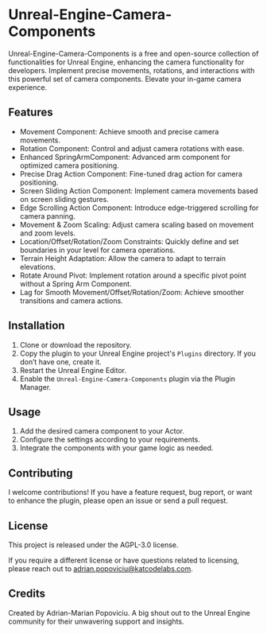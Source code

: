 # Unreal-Engine-Camera-Components
Unreal-Engine-Camera-Components is a free and open-source collection of functionalities for Unreal Engine, enhancing the camera functionality for developers.
Implement precise movements, rotations, and interactions with this powerful set of camera components. Elevate your in-game camera experience.

## Features
* Movement Component: Achieve smooth and precise camera movements.
* Rotation Component: Control and adjust camera rotations with ease.
* Enhanced SpringArmComponent: Advanced arm component for optimized camera positioning.
* Precise Drag Action Component: Fine-tuned drag action for camera positioning.
* Screen Sliding Action Component: Implement camera movements based on screen sliding gestures.
* Edge Scrolling Action Component: Introduce edge-triggered scrolling for camera panning.
* Movement & Zoom Scaling: Adjust camera scaling based on movement and zoom levels.
* Location/Offset/Rotation/Zoom Constraints: Quickly define and set boundaries in your level for camera operations.
* Terrain Height Adaptation: Allow the camera to adapt to terrain elevations.
* Rotate Around Pivot: Implement rotation around a specific pivot point without a Spring Arm Component.
* Lag for Smooth Movement/Offset/Rotation/Zoom: Achieve smoother transitions and camera actions.

## Installation

1. Clone or download the repository.
2. Copy the plugin to your Unreal Engine project's `Plugins` directory. If you don’t have one, create it.
3. Restart the Unreal Engine Editor.
4. Enable the `Unreal-Engine-Camera-Components` plugin via the Plugin Manager.

## Usage
1. Add the desired camera component to your Actor.
2. Configure the settings according to your requirements.
3. Integrate the components with your game logic as needed.

## Contributing

I welcome contributions! If you have a feature request, bug report, or want to enhance the plugin, please open an issue or send a pull request.

## License

This project is released under the AGPL-3.0 license.

If you require a different license or have questions related to licensing, please reach out to adrian.popoviciu@katcodelabs.com.

## Credits

Created by Adrian-Marian Popoviciu. A big shout out to the Unreal Engine community for their unwavering support and insights.
